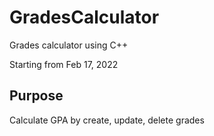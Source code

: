 # GradesCalculator

Grades calculator using C++

Starting from Feb 17, 2022

## Purpose 
Calculate GPA by create, update, delete grades  
